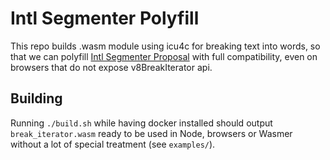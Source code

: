 # Intl Segmenter Polyfill

This repo builds .wasm module using icu4c for breaking text into words, so that we can polyfill [Intl Segmenter Proposal](https://github.com/tc39/proposal-intl-segmenter) with full compatibility, even on browsers that do not expose v8BreakIterator api.

## Building

Running `./build.sh` while having docker installed should output `break_iterator.wasm` ready to be used in Node, browsers or Wasmer without a lot of special treatment (see `examples/`).
